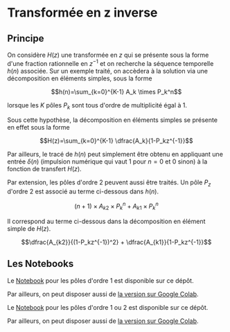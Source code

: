 # Transformée en z inverse

## Principe

On considère $H(z)$ une transformée en $z$ qui se présente sous la forme d'une fraction rationnelle en $z^{-1}$ et on recherche la séquence temporelle $h(n)$ associée. Sur un exemple traité, on accèdera à la solution via une décomposition en éléments simples, sous la forme

$$h(n)=\sum_{k=0}^{K-1} A_k \times P_k^n$$

lorsque les $K$ pôles $P_k$ sont tous d'ordre de multiplicité égal à 1.

Sous cette hypothèse, la décomposition en éléments simples se présente en effet sous la forme

$$H(z)=\sum_{k=0}^{K-1} \dfrac{A_k}{1-P_kz^{-1}}$$

Par ailleurs, le tracé de $h(n)$ peut simplement être obtenu en appliquant une entrée $\delta(n)$ (impulsion numérique qui vaut $1$ pour $n=0$ et $0$ sinon) à la fonction de transfert $H(z)$.

Par extension, les pôles d'ordre 2 peuvent aussi être traités. Un pôle $P_z$ d'ordre 2 est associé au terme ci-dessous dans $h(n)$.

$$(n+1) \times A_{k2} \times P_k^n + A_{k1} \times P_k^n$$

Il correspond au terme ci-dessous dans la décomposition en élément simple de $H(z)$.

$$\dfrac{A_{k2}}{(1-P_kz^{-1})^2} + \dfrac{A_{k1}}{1-P_kz^{-1}}$$

## Les Notebooks

Le [Notebook](tzinv_ordre1.ipynb) pour les pôles d'ordre 1 est disponible sur ce dépôt.

Par ailleurs, on peut disposer aussi de [la version sur Google Colab](https://colab.research.google.com/drive/1apsHT_S6EJ6aIAlqmrPvxvE24gnwubkB?usp=drive_link).

Le [Notebook](tzinv_ordre2.ipynb) pour les pôles d'ordre 1 ou 2 est disponible sur ce dépôt.

Par ailleurs, on peut disposer aussi de [la version sur Google Colab](https://colab.research.google.com/drive/1-FxWG_sAFUHAgCftML5VYthL1JakQ7O5?usp=drive_link).
